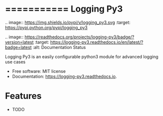 ===========
Logging Py3
===========


.. image:: https://img.shields.io/pypi/v/logging_py3.svg
        :target: https://pypi.python.org/pypi/logging_py3

.. image:: https://readthedocs.org/projects/logging-py3/badge/?version=latest
        :target: https://logging-py3.readthedocs.io/en/latest/?badge=latest
        :alt: Documentation Status


Logging Py3 is an easily configurable python3 module for advanced logging use cases


* Free software: MIT license
* Documentation: https://logging-py3.readthedocs.io.


# Features

* TODO


